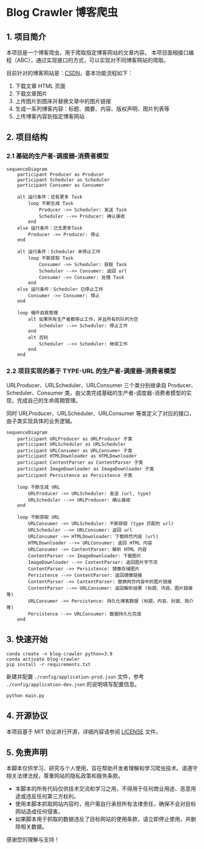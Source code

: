 # Blog Crawler 博客爬虫

## 1. 项目简介

本项目是一个博客爬虫，用于爬取指定博客网站的文章内容。
本项目面相接口编程（ABC），通过实现接口的方式，可以实现对不同博客网站的爬取。

目前针对的博客网站是：[CSDN](https://www.csdn.net/)。基本功能流程如下：

1. 下载文章 HTML 页面
2. 下载文章图片
3. 上传图片到图床并替换文章中的图片链接
4. 生成一系列博客内容：标题、摘要、内容、版权声明、图片列表等
5. 上传博客内容到指定博客网站

## 2. 项目结构

### 2.1 基础的生产者-调度器-消费者模型

```mermaid
sequenceDiagram
    participant Producer as Producer
    participant Scheduler as Scheduler
    participant Consumer as Consumer

    alt 运行条件：还有更多 Task
        loop 不断生成 Task
            Producer ->> Scheduler: 发送 Task
            Scheduler -->> Producer: 确认接收
        end
    else 运行条件：已无更多Task
        Producer ->> Producer: 停止
    end

    alt 运行条件：Scheduler 未停止工作
        loop 不断获取 Task
            Consumer ->> Scheduler: 获取 Task
            Scheduler -->> Consumer: 返回 url
            Consumer ->> Consumer: 处理 Task
        end
    else 运行条件：Scheduler 已停止工作
        Consumer ->> Consumer: 停止
    end

    loop 循环自我管理
        alt 如果所有生产者都停止工作，并且所有的队列为空
            Scheduler -->> Scheduler: 停止工作
        end
        alt 否则
            Scheduler -->> Scheduler: 继续工作
        end
    end

```

### 2.2 项目实现的基于 TYPE-URL 的生产者-调度器-消费者模型

URLProducer、URLScheduler、URLConsumer 三个类分别继承自 Producer、Scheduler、Consumer
类，由父类完成基础的生产者-调度器-消费者模型的实现，完成自己的生命周期管理。

同时 URLProducer、URLScheduler、URLConsumer 等类定义了对应的接口，由子类实现具体的业务逻辑。

```mermaid
sequenceDiagram
    participant URLProducer as URLProducer 子类
    participant URLScheduler as URLScheduler
    participant URLConsumer as URLConsumer 子类
    participant HTMLDownloader as HTMLDownloader
    participant ContentParser as ContentParser 子类
    participant ImageDownloader as ImageDownloader 子类
    participant Persistence as Persistence 子类

    loop 不断生成 URL
        URLProducer ->> URLScheduler: 发送 (url, type)
        URLScheduler -->> URLProducer: 确认接收
    end

    loop 不断获取 URL
        URLConsumer ->> URLScheduler: 不断获取 (type 匹配的 url)
        URLScheduler -->> URLConsumer: 返回 url
        URLConsumer ->> HTMLDownloader: 下载网页内容 (url)
        HTMLDownloader -->> URLConsumer: 返回 HTML 内容
        URLConsumer ->> ContentParser: 解析 HTML 内容
        ContentParser ->> ImageDownloader: 下载图片
        ImageDownloader -->> ContentParser: 返回图片字节流
        ContentParser ->> Persistence: 镜像存储图片
        Persistence -->> ContentParser: 返回镜像链接
        ContentParser ->> ContentParser: 替换网页内容中的图片链接
        ContentParser -->> URLConsumer: 返回解析结果 (标题、内容、图片链接等)
        URLConsumer ->> Persistence: 持久化博客数据 (标题、内容、封面、简介等)
        Persistence -->> URLConsumer: 数据持久化完成
    end

```

## 3. 快速开始

```shell
conda create -n blog-crawler python=3.9
conda activate blog-crawler
pip install -r requirements.txt
```

新建并配置 `./config/application-prod.json` 文件，参考 `./config/application-dev.json` 的说明填写配置信息。

```shell
python main.py
```

## 4. 开源协议

本项目基于 MIT 协议进行开源，详细内容请参阅 [LICENSE](LICENSE) 文件。

## 5. 免责声明

本脚本仅供学习、研究与个人使用，旨在帮助开发者理解和学习爬虫技术。请遵守相关法律法规，尊重网站的隐私政策和服务条款。

- 本脚本的所有代码仅供技术交流和学习之用，不得用于任何商业用途、恶意用途或违反任何第三方权利。
- 使用本脚本抓取网站内容时，用户需自行承担所有法律责任，确保不会对目标网站造成任何侵害。
- 如果脚本用于抓取的数据违反了目标网站的使用条款，请立即停止使用，并删除相关数据。

感谢您的理解与支持！
